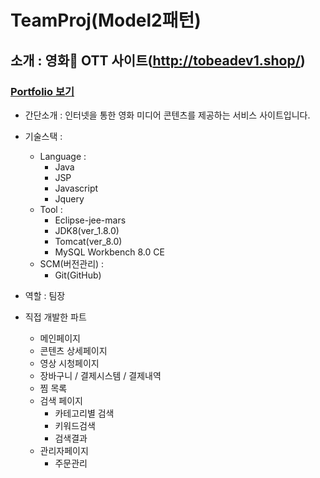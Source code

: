 # TeamProj(Model2패턴)
## 소개 : 영화🎥 OTT 사이트(http://tobeadev1.shop/) <br>
### <a href="팀프로젝트1.pdf">Portfolio 보기</a>

- 간단소개 : 인터넷을 통한 영화 미디어 콘텐츠를 제공하는 서비스 사이트입니다.

- 기술스택 :
  + Language : 
    * Java
    * JSP
    * Javascript
    * Jquery
  + Tool : 
    * Eclipse-jee-mars
    * JDK8(ver_1.8.0)
    * Tomcat(ver_8.0)
    * MySQL Workbench 8.0 CE
  + SCM(버전관리) :
    * Git(GitHub)

- 역할 : 팀장
- 직접 개발한 파트
  + 메인페이지<br>
  + 콘텐츠 상세페이지<br>
  + 영상 시청페이지<br>
  + 장바구니 / 결제시스템 / 결제내역<br>
  + 찜 목록<br>
  + 검색 페이지<br>
    * 카테고리별 검색<br>
    * 키워드검색<br>
    * 검색결과<br>
  + 관리자페이지<br>
    * 주문관리<br>
